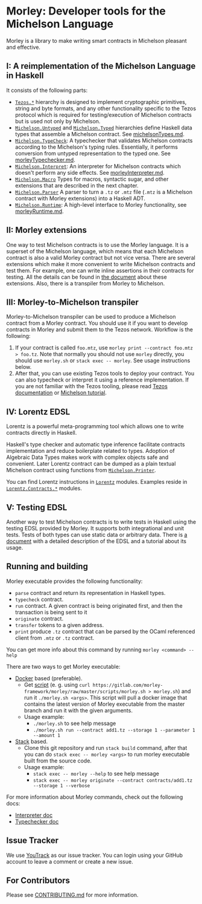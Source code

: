 # Morley: Developer tools for the Michelson Language

Morley is a library to make writing smart contracts in Michelson pleasant and
effective.

## I: A reimplementation of the Michelson Language in Haskell

It consists of the following parts:

- [`Tezos.*`](/src/Tezos/) hierarchy is designed to implement cryptographic primitives, string and byte formats, and any other functionality specific to the Tezos protocol which is required for testing/execution of Michelson contracts but is used not only by Michelson.
- [`Michelson.Untyped`](/src/Michelson/Untyped.hs) and [`Michelson.Typed`](src/Michelson/Typed.hs) hierarchies define Haskell data types that assemble a Michelson contract. See [michelsonTypes.md](/docs/michelsonTypes.md).
- [`Michelson.TypeCheck`](/src/Michelson/TypeCheck.hs): A typechecker that validates Michelson contracts according to the Michelson's typing rules. Essentially, it performs conversion from untyped representation to the typed one. See [morleyTypechecker.md](/docs/morleyTypechecker.md).
- [`Michelson.Interpret`](/src/Michelson/Interpret.hs): An interpreter for Michelson contracts which doesn't perform any side effects. See [morleyInterpreter.md](/docs/morleyInterpreter.md).
- [`Michelson.Macro`](/src/Michelson/Macro.hs) Types for macros, syntactic sugar, and other extensions that are described in the next chapter.
- [`Michelson.Parser`](/src/Michelson/Parser.hs) A parser to turn a `.tz` or `.mtz` file (`.mtz` is a Michelson contract with Morley extensions) into a Haskell ADT.
- [`Michelson.Runtime`](/src/Michelson/Runtime.hs): A high-level interface to Morley functionality, see [morleyRuntime.md](/docs/morleyRuntime.md).

## II: Morley extensions

One way to test Michelson contracts is to use the Morley language.
It is a superset of the Michelson language, which means that each Michelson contract is also a valid Morley contract but not vice versa.
There are several extensions which make it more convenient to write Michelson contracts and test them.
For example, one can write inline assertions in their contracts for testing.
All the details can be found in [the document](/docs/morleyLanguage.md) about these extensions.
Also, there is a transpiler from Morley to Michelson.

## III: Morley-to-Michelson transpiler

Morley-to-Michelson transpiler can be used to produce a Michelson contract from a Morley contract.
You should use it if you want to develop contracts in Morley and submit them to the Tezos network.
Workflow is the following:

1. If your contract is called `foo.mtz`, use `morley print --contract foo.mtz > foo.tz`. Note that normally you should not use `morley` directly, you should use `morley.sh` or `stack exec -- morley`. See usage instructions below.
2. After that, you can use existing Tezos tools to deploy your contract. You can also typecheck or interpret it using a reference implementation. If you are not familiar with the Tezos tooling, please read [Tezos documentation](http://tezos.gitlab.io/zeronet/index.html) or [Michelson tutorial](https://gitlab.com/morley-framework/michelson-tutorial).

## IV: Lorentz EDSL

<!-- This section is to be proof-read -->

Lorentz is a powerful meta-programming tool which allows one to write contracts directly in Haskell.

Haskell's type checker and automatic type inference facilitate contracts implementation and reduce boilerplate related to types. Adoption of Algebraic Data Types makes work with complex objects safe and convenient.
Later Lorentz contract can be dumped as a plain textual Michelson contract using functions from [`Michelson.Printer`](/src/Michelson/Printer.hs).

You can find Lorentz instructions in [`Lorentz`](/src/Lorentz.hs) modules.
Examples reside in [`Lorentz.Contracts.*`](/lorentz-contracts/src/Lorentz/Contracts/) modules.

## V: Testing EDSL

Another way to test Michelson contracts is to write tests in Haskell using the testing EDSL provided by Morley.
It supports both integrational and unit tests.
Tests of both types can use static data or arbitrary data.
There is [a document](/docs/testingEDSL.md) with a detailed description of the EDSL and a tutorial about its usage.

## Running and building

Morley executable provides the following functionality:
- `parse` contract and return its representation in Haskell types.
- `typecheck` contract.
- `run` contract. A given contract is being originated first, and then the transaction is being sent to it
- `originate` contract.
- `transfer` tokens to a given address.
- `print` produce `.tz` contract that can be parsed by the OCaml referenced client from `.mtz` or `.tz` contract.

You can get more info about this command by running `morley <command> --help`

There are two ways to get Morley executable:
- [Docker](https://docs.docker.com/) based (preferable).
  * Get [script](/scripts/morley.sh)
 (e. g. using `curl https://gitlab.com/morley-framework/morley/raw/master/scripts/morley.sh > morley.sh`)
  and run it `./morley.sh <args>`. This script will pull a docker image that contains the latest version of Morley executable from the master branch and run it with the given arguments.
  * Usage example:
    + `./morley.sh` to see help message
    + `./morley.sh run --contract add1.tz --storage 1 --parameter 1 --amount 1`
- [Stack](https://docs.haskellstack.org/en/stable/README/) based.
  * Clone this git repository and run `stack build` command,
    after that you can do `stack exec -- morley <args>` to run morley executable built from the source code.
  * Usage example:
    + `stack exec -- morley --help` to see help message
    + `stack exec -- morley originate --contract contracts/add1.tz --storage 1 --verbose`

For more information about Morley commands, check out the following docs:
- [Interpreter doc](/docs/morleyInterpreter.md)
- [Typechecker doc](/docs/morleyTypechecker.md)

## Issue Tracker

We use [YouTrack](https://issues.serokell.io/issues/TM) as our issue
tracker. You can login using your GitHub account to leave a comment or
create a new issue.

## For Contributors

Please see [CONTRIBUTING.md](CONTRIBUTING.md) for more information.
